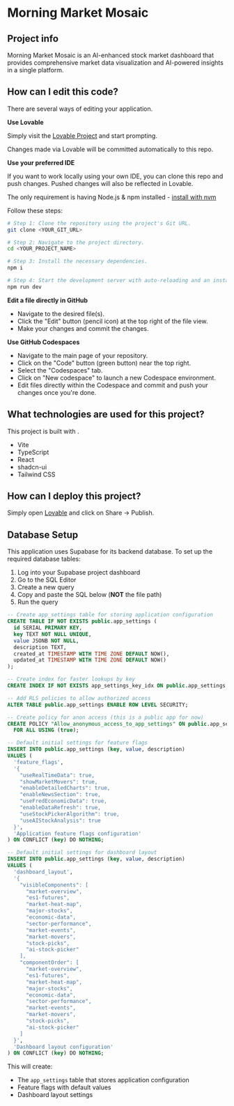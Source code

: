 # Morning Market Mosaic

## Project info

Morning Market Mosaic is an AI-enhanced stock market dashboard that provides comprehensive market data visualization and AI-powered insights in a single platform.

## How can I edit this code?

There are several ways of editing your application.

**Use Lovable**

Simply visit the [Lovable Project](https://lovable.dev/projects/c6f9948a-c301-44b1-8caa-46dc5a6bdb3f) and start prompting.

Changes made via Lovable will be committed automatically to this repo.

**Use your preferred IDE**

If you want to work locally using your own IDE, you can clone this repo and push changes. Pushed changes will also be reflected in Lovable.

The only requirement is having Node.js & npm installed - [install with nvm](https://github.com/nvm-sh/nvm#installing-and-updating)

Follow these steps:

```sh
# Step 1: Clone the repository using the project's Git URL.
git clone <YOUR_GIT_URL>

# Step 2: Navigate to the project directory.
cd <YOUR_PROJECT_NAME>

# Step 3: Install the necessary dependencies.
npm i

# Step 4: Start the development server with auto-reloading and an instant preview.
npm run dev
```

**Edit a file directly in GitHub**

- Navigate to the desired file(s).
- Click the "Edit" button (pencil icon) at the top right of the file view.
- Make your changes and commit the changes.

**Use GitHub Codespaces**

- Navigate to the main page of your repository.
- Click on the "Code" button (green button) near the top right.
- Select the "Codespaces" tab.
- Click on "New codespace" to launch a new Codespace environment.
- Edit files directly within the Codespace and commit and push your changes once you're done.

## What technologies are used for this project?

This project is built with .

- Vite
- TypeScript
- React
- shadcn-ui
- Tailwind CSS

## How can I deploy this project?

Simply open [Lovable](https://lovable.dev/projects/c6f9948a-c301-44b1-8caa-46dc5a6bdb3f) and click on Share -> Publish.

## Database Setup

This application uses Supabase for its backend database. To set up the required database tables:

1. Log into your Supabase project dashboard
2. Go to the SQL Editor
3. Create a new query
4. Copy and paste the SQL below (**NOT** the file path)
5. Run the query

```sql
-- Create app_settings table for storing application configuration
CREATE TABLE IF NOT EXISTS public.app_settings (
  id SERIAL PRIMARY KEY,
  key TEXT NOT NULL UNIQUE,
  value JSONB NOT NULL,
  description TEXT,
  created_at TIMESTAMP WITH TIME ZONE DEFAULT NOW(),
  updated_at TIMESTAMP WITH TIME ZONE DEFAULT NOW()
);

-- Create index for faster lookups by key
CREATE INDEX IF NOT EXISTS app_settings_key_idx ON public.app_settings (key);

-- Add RLS policies to allow authorized access
ALTER TABLE public.app_settings ENABLE ROW LEVEL SECURITY;

-- Create policy for anon access (this is a public app for now)
CREATE POLICY "Allow_anonymous_access_to_app_settings" ON public.app_settings
  FOR ALL USING (true);

-- Default initial settings for feature flags
INSERT INTO public.app_settings (key, value, description)
VALUES (
  'feature_flags',
  '{
    "useRealTimeData": true,
    "showMarketMovers": true,
    "enableDetailedCharts": true,
    "enableNewsSection": true,
    "useFredEconomicData": true,
    "enableDataRefresh": true,
    "useStockPickerAlgorithm": true,
    "useAIStockAnalysis": true
  }',
  'Application feature flags configuration'
) ON CONFLICT (key) DO NOTHING;

-- Default initial settings for dashboard layout
INSERT INTO public.app_settings (key, value, description)
VALUES (
  'dashboard_layout',
  '{
    "visibleComponents": [
      "market-overview",
      "es1-futures",
      "market-heat-map",
      "major-stocks",
      "economic-data",
      "sector-performance",
      "market-events",
      "market-movers",
      "stock-picks",
      "ai-stock-picker"
    ],
    "componentOrder": [
      "market-overview",
      "es1-futures",
      "market-heat-map",
      "major-stocks",
      "economic-data",
      "sector-performance",
      "market-events",
      "market-movers",
      "stock-picks",
      "ai-stock-picker"
    ]
  }',
  'Dashboard layout configuration'
) ON CONFLICT (key) DO NOTHING;
```

This will create:
- The `app_settings` table that stores application configuration
- Feature flags with default values
- Dashboard layout settings
